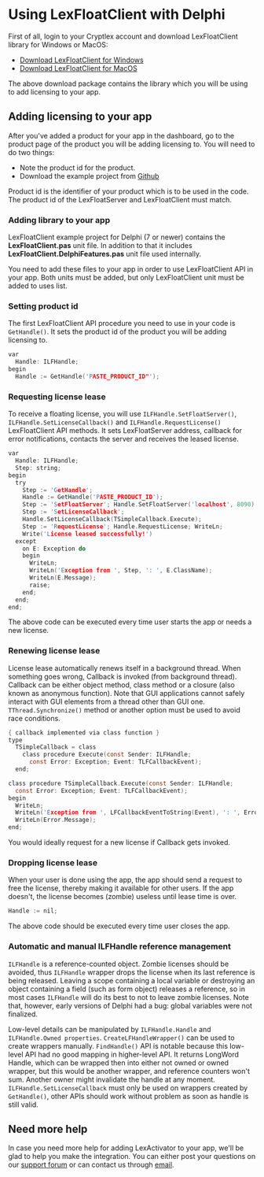 # Using LexFloatClient with Delphi

First of all, login to your Cryptlex account and download LexFloatClient library for Windows or MacOS:

* [Download LexFloatClient for Windows](https://app.cryptlex.com/downloads)
* [Download LexFloatClient for MacOS](https://app.cryptlex.com/downloads)

The above download package contains the library which you will be using to add licensing to your app.

## Adding licensing to your app

After you've added a product for your app in the dashboard, go to the product page of the product you will be adding licensing to. You will need to do two things:

* Note the product id for the product.
* Download the example project from [Github](https://github.com/cryptlex/lexfloatclient-delphi)

Product id is the identifier of your product which is to be used in the code. The product id of the LexFloatServer and LexFloatClient must match.

### Adding library to your app

LexFloatClient example project for Delphi \(7 or newer\) contains the **LexFloatClient.pas** unit file. In addition to that it includes **LexFloatClient.DelphiFeatures.pas** unit file used internally.

You need to add these files to your app in order to use LexFloatClient API in your app. Both units must be added, but only LexFloatClient unit must be added to uses list.

### Setting product id

The first LexFloatClient API procedure you need to use in your code is `GetHandle()`. It sets the product id of the product you will be adding licensing to.

```c
var
  Handle: ILFHandle;
begin
  Handle := GetHandle('PASTE_PRODUCT_ID"');
```

### Requesting license lease

To receive a floating license, you will use `ILFHandle.SetFloatServer()`, `ILFHandle.SetLicenseCallback()` and `ILFHandle.RequestLicense()` LexFloatClient API methods. It sets LexFloatServer address, callback for error notifications, contacts the server and receives the leased license.

```c
var
  Handle: ILFHandle;
  Step: string;
begin
  try
    Step := 'GetHandle';
    Handle := GetHandle('PASTE_PRODUCT_ID');
    Step := 'SetFloatServer'; Handle.SetFloatServer('localhost', 8090);
    Step := 'SetLicenseCallback';
    Handle.SetLicenseCallback(TSimpleCallback.Execute);
    Step := 'RequestLicense'; Handle.RequestLicense; WriteLn;
    Write('License leased successfully!')
  except
    on E: Exception do
    begin
      WriteLn;
      WriteLn('Exception from ', Step, ': ', E.ClassName);
      WriteLn(E.Message);
      raise;
    end;
  end;
end;
```

The above code can be executed every time user starts the app or needs a new license.

### Renewing license lease

License lease automatically renews itself in a background thread. When something goes wrong, Callback is invoked \(from background thread\). Callback can be either object method, class method or a closure \(also known as anonymous function\). Note that GUI applications cannot safely interact with GUI elements from a thread other than GUI one. `TThread.Synchronize()` method or another option must be used to avoid race conditions.

```c
{ callback implemented via class function }
type
  TSimpleCallback = class
    class procedure Execute(const Sender: ILFHandle;
      const Error: Exception; Event: TLFCallbackEvent);
  end;

class procedure TSimpleCallback.Execute(const Sender: ILFHandle;
  const Error: Exception; Event: TLFCallbackEvent);
begin
  WriteLn;
  WriteLn('Exception from ', LFCallbackEventToString(Event), ': ', Error.ClassName);
  WriteLn(Error.Message);
end;
```

You would ideally request for a new license if Callback gets invoked.

### Dropping license lease

When your user is done using the app, the app should send a request to free the license, thereby making it available for other users. If the app doesn't, the license becomes \(zombie\) useless until lease time is over.

```c
Handle := nil;
```

The above code should be executed every time user closes the app.

### **Automatic and manual ILFHandle reference management**

`ILFHandle` is a reference-counted object. Zombie licenses should be avoided, thus `ILFHandle` wrapper drops the license when its last reference is being released. Leaving a scope containing a local variable or destroying an object containing a field \(such as form object\) releases a reference, so in most cases `ILFHandle` will do its best to not to leave zombie licenses. Note that, however, early versions of Delphi had a bug: global variables were not finalized.

Low-level details can be manipulated by `ILFHandle.Handle` and `ILFHandle.Owned properties`. `CreateLFHandleWrapper()` can be used to create wrappers manually. `FindHandle()` API is notable because this low-level API had no good mapping in higher-level API. It returns LongWord Handle, which can be wrapped then into either not owned or owned wrapper, but this would be another wrapper, and reference counters won't sum. Another owner might invalidate the handle at any moment. `ILFHandle.SetLicenseCallback` must only be used on wrappers created by `GetHandle()`, other APIs should work without problem as soon as handle is still valid.

## Need more help

In case you need more help for adding LexActivator to your app, we'll be glad to help you make the integration. You can either post your questions on our [support forum](https://cryptlex.com/forums) or can contact us through [email](mailto:support@cryptlex.com?Subject=Using%20LexFloatClient).

